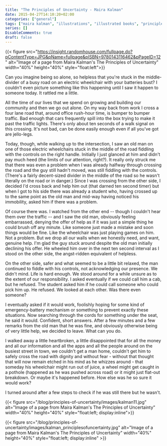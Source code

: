 ```yaml
---
title: "The Principles of Uncertainty - Maira Kalman"
date: 2015-04-27T14:10:20+02:00
categories: ["general"]
tags: ["maira kalman", "illustrations", "illustrated books", "principles of uncertainty", "design"]
series: []
DisableComments: true
draft: false
---
```



{{< figure src="https://insight.randomhouse.com/fullpage.do?pContentType=JPG&pName=fullpage&pISBN=9780143116462&pPageID=12" alt="Image of a page from Maira Kalman's The Principles of Uncertainty" width="40%" height="40%" style="float:left">}}

Can you imagine being so alone, so helpless that you're stuck in the middle-divider of a busy road on an electric wheelchair with your batteries bust? I couldn't even picture something like this happening until I saw it happen to someone today. It rattled me a little.

All the time of our lives that we spend on growing and building our community and then we go out alone. On my way back from work I cross a four lane road that, around office rush-hour time, is bumper to bumper traffic. Bad enough that cars frequently spill into the box trying to make it past the traffic lights. There's only about ten seconds of a walk signal on this crossing. It's not bad, can be done easily enough even if all you've got are jello-legs.

Today, though, while walking up to the intersection, I saw an old man on one of those electric wheelchairs stuck in the middle of the road fiddling with the controls on the right handle. Initially I just glanced at him and didn't pay much heed (the limits of our attention, right?). It really only struck me that there was even a problem when I was already halfway through crossing the road and the guy still hadn't moved, was still fiddling with the controls. (There's a fairly decent-sized divider in the middle of the road so he wasn't literally on the road or in danger.) Since I was crossing from the other side, I decided I'd cross back and help him out (that darned ten second timer) but when I got to his side there was already a student who, having crossed up to the same point as the old man and mid-way having noticed his immobility, asked him if there was a problem.

Of course there was. I watched from the other end -- though I couldn't hear them over the traffic -- and I saw the old man, obviously feeling embarrassed, denying the offer of help as if it was just a simple thing he could brush off any minute. Like someone just made a mistake and soon things would be fine. Like the wheelchair was just playing games on him. Not a problem. But we drop all our walls when we honestly need, and want, genuine help. I'm glad the guy stuck around despite the old man initially declining his offer. He wheeled him over in the next ten second interval as I stood on the other side, the angst-ridden equivalent of helpless.

On the other side, safer and what seemed to be a little bit relaxed, the man continued to fiddle with his controls, not acknowledging our presence. We didn't mind. Life is hard enough. We stood around for a while unsure as to the extent of our responsibility. I asked eventually if we could call him a cab, but he refused. The student asked him if he could call someone who could pick him up. He refused. We looked at each other. Was there even someone?

I eventually asked if it would work, foolishly hoping for some kind of emergency-battery mechanism or something to prevent exactly these situations. Now searching through the cords for something under the seat, he said it would. Confident, short answers. After a few minutes and a few remarks from the old man that he was fine, and obviously otherwise being of very little help, we decided to leave. What can you do.

I walked away a little heartbroken, a little disappointed that for all the money and all our information and all the apps and all the people around on the busiest street in town, we couldn't get a man home, couldn't get him to safely cross the road with dignity and without fear - without that thought that will now remain etched in his mind as he whizzes around - that someday his wheelchair might run out of juice, a wheel might get caught in a pothole (happened as he was pushed across road) or it might just flat-out breakdown. Or maybe it's happened before. How else was he so sure it would work?

I turned around after a few steps to check if he was still there but he wasn't.


{{< figure src="/blog/principles-of-uncertainty/images/kalman11.jpg" alt="Image of a page from Maira Kalman's The Principles of Uncertainty" width="40%" height="40%" style="float:left; display:inline">}}

{{< figure src="/blog/principles-of-uncertainty/images/kalman_principlesofuncertainty.jpg" alt="Image of a page from Maira Kalman's The Principles of Uncertainty" width="40%" height="40%" style="float:left; display:inline" >}}

<br>